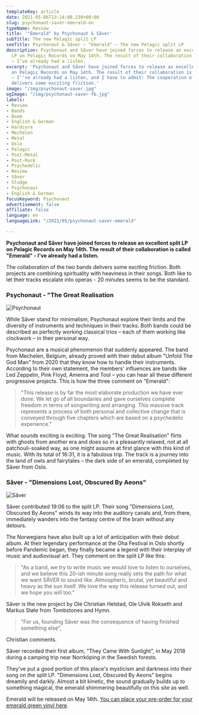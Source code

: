 ```yaml
---
templateKey: article
date: 2021-05-06T13:14:08.239+00:00
slug: psychonaut-saver-emerald-en
typeName: Review
title: '"Emerald" by Psychonaut & Sâver'
subTitle: The new Pelagic split LP
seoTitle: Psychonaut & Sâver – "Emerald" – The new Pelagic split LP
description: Psychonaut and Sâver have joined forces to release an excellent split
  LP on Pelagic Records on May 14th. The result of their collaboration is called "Emerald"
  – I’ve already had a listen.
excerpt: 'Psychonaut and Sâver have joined forces to release an excellent split LP
  on Pelagic Records on May 14th. The result of their collaboration is called "Emerald"
  – I''ve already had a listen, and I have to admit: The cooperation of the two bands
  delivers some exciting friction.'
image: "/img/psychonaut-saver.jpg"
ogImage: "/img/psychonaut-saver-fb.jpg"
labels:
- Review
- Bands
- Doom
- English & German
- Hardcore
- Mechelen
- Metal
- Oslo
- Pelagic
- Post-Metal
- Post-Rock
- Psychedelic
- Review
- Sâver
- Sludge
- Psychonaut
- English & German
focusKeyword: Psychonaut
advertisement: false
affiliate: false
language: en
languageLink: "/2021/05/psychonaut-saver-emerald"

---
```

**Psychonaut and Sâver have joined forces to release an excellent split LP on Pelagic Records on May 14th. The result of their collaboration is called "Emerald" - I've already had a listen.**

The collaboration of the two bands delivers some exciting friction. Both projects are combining spirituality with heaviness in their songs. Both like to let their tracks escalate into operas - 20 minutes seems to be the standard.

### Psychonaut - "The Great Realisation

![Psychonaut](/img/1616079996.1290540695.jpg 'Psychonaut')

While Sâver stand for minimalism, Psychonaut explore their limits and the diversity of instruments and techniques in their tracks. Both bands could be described as perfectly working classical trios – each of them working like clockwork – in their personal way.

Psychonaut are a musical phenomenon that suddenly appeared. The band from Mechelen, Belgium, already proved with their debut album "Unfold The God Man" from 2020 that they know how to handle their instruments. According to their own statement, the members' influences are bands like Led Zeppelin, Pink Floyd, Amenra and Tool – you can hear all these different progressive projects. This is how the three comment on "Emerald":

> "This release is by far the most elaborate production we have ever done. We let go of all boundaries and gave ourselves complete freedom in terms of songwriting and arranging. This massive track represents a process of both personal and collective change that is conveyed through five chapters which are based on a psychedelic experience."

What sounds exciting is exciting. The song "The Great Realisation" flirts with ghosts from another era and does so in a pleasantly relaxed, not at all patchouli-soaked way, as one might assume at first glance with this kind of music. With its total of 16:31, it is a fabulous trip. The track is a journey into the land of owls and fairytales – the dark side of an emerald, completed by Sâver from Oslo.

### Sâver - "Dimensions Lost, Obscured By Aeons"

![Sâver](/img/1616079996.3731191158.jpg 'Sâver')

Sâver contributed 19:06 to the split LP. Their song "Dimensions Lost, Obscured By Aeons" winds its way into the auditory canals and, from there, immediately wanders into the fantasy centre of the brain without any detours.

The Norwegians have also built up a lot of anticipation with their debut album. At their legendary performance at the Oha Festival in Oslo shortly before Pandemic began, they finally became a legend with their interplay of music and audiovisual art. They comment on the split LP like this:

> "As a band, we try to write music we would love to listen to ourselves, and we believe this 20-ish minute song really sets the path for what we want SÂVER to sound like. Atmospheric, brutal, yet beautiful and heavy as the sun itself. We love the way this release turned out, and we hope you will too."

Sâver is the new project by Ole Christian Helstad, Ole Ulvik Rokseth and Markus Støle from Tombstones and Hymn.

> "For us, founding Sâver was the consequence of having finished something else",

Christian comments.

Sâver recorded their first album, "They Came With Sunlight", in May 2018 during a camping trip near Norrköping in the Swedish forests.

They've put a good portion of this place's mysticism and darkness into their song on the split LP. "Dimensions Lost, Obscured By Aeons" begins dreamily and darkly. Almost a bit kinetic, the sound gradually builds up to something magical, the emerald shimmering beautifully on this site as well.

Emerald will be released on May 14th. [You can place your pre-order for your emerald green vinyl here](https://pelagic-records.com/product/psychonaut-saver-emerald-12-split-lp/).